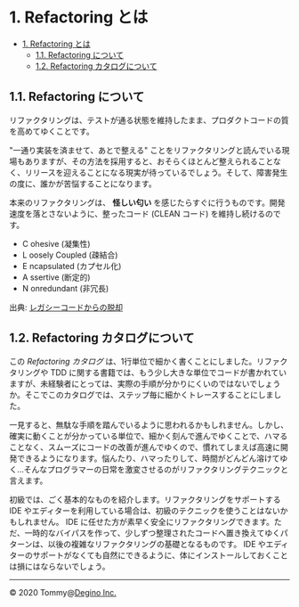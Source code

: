 # 1. Refactoring とは

<!-- TOC -->

- [1. Refactoring とは](#1-refactoring-とは)
  - [1.1. Refactoring について](#11-refactoring-について)
  - [1.2. Refactoring カタログについて](#12-refactoring-カタログについて)

<!-- /TOC -->

## 1.1. Refactoring について

リファクタリングは、テストが通る状態を維持したまま、プロダクトコードの質を高めてゆくことです。

"一通り実装を済ませて、あとで整える" ことをリファクタリングと読んでいる現場もありますが、その方法を採用すると、おそらくほとんど整えられることなく、リリースを迎えることになる現実が待っているでしょう。そして、障害発生の度に、誰かが苦悩することになります。

本来のリファクタリングは、 **怪しい匂い** を感じたらすぐに行うものです。開発速度を落とさないように、整ったコード (CLEAN コード) を維持し続けるのです。

- C ohesive (凝集性)
- L oosely Coupled (疎結合)
- E ncapsulated (カプセル化)
- A ssertive (断定的)
- N onredundant (非冗長)

出典: [レガシーコードからの脱却](https://www.amazon.co.jp/dp/4873118867)

## 1.2. Refactoring カタログについて

この *Refactoring カタログ* は、1行単位で細かく書くことにしました。リファクタリングや TDD に関する書籍では、もう少し大きな単位でコードが書かれていますが、未経験者にとっては、実際の手順が分かりにくいのではないでしょうか。そこでこのカタログでは、ステップ毎に細かくトレースすることにしました。

一見すると、無駄な手順を踏んでいるように思われるかもしれません。しかし、確実に動くことが分かっている単位で、細かく刻んで進んでゆくことで、ハマることなく、スムーズにコードの改善が進んでゆくので、慣れてしまえば高速に開発できるようになります。悩んたり、ハマったりして、時間がどんどん溶けてゆく…そんなプログラマーの日常を激変させるのがリファクタリングテクニックと言えます。

初級では、ごく基本的なものを紹介します。リファクタリングをサポートする IDE やエディターを利用している場合は、初級のテクニックを使うことはないかもしれません。 IDE に任せた方が素早く安全にリファクタリングできます。ただ、一時的なバイパスを作って、少しずつ整理されたコードへ置き換えてゆくパターンは、以後の複雑なリファクタリングの基礎となるものです。 IDE やエディターのサポートがなくても自然にできるように、体にインストールしておくことは損にはならないでしょう。

---

&copy; 2020 Tommy@[Degino Inc.](https://www.degino.com/)
